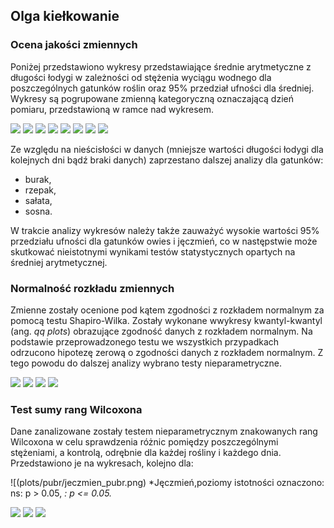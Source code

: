 ## Olga kiełkowanie
### Ocena jakości zmiennych
Poniżej przedstawiono wykresy przedstawiające średnie arytmetyczne z długości łodygi w zależności od stężenia wyciągu wodnego dla poszczególnych gatunków roślin oraz 95% przedział ufności dla średniej. Wykresy są pogrupowane zmienną kategoryczną oznaczającą dzień pomiaru, przedstawioną w ramce nad wykresem.

![](plots/burak.png)
![](plots/jeczmien.png)
![](plots/owies.png)
![](plots/pszenica.png)
![](plots/rzepak.png)
![](plots/rzeżucha.png)
![](plots/salata.png)
![](plots/sosna.png)

Ze względu na nieścisłości w danych (mniejsze wartości długości łodygi dla kolejnych dni bądź braki danych) zaprzestano dalszej analizy dla gatunków: 

- burak,
- rzepak,
- sałata,
- sosna.

W trakcie analizy wykresów należy także zauważyć wysokie wartości 95% przedziału ufności dla gatunków owies i jęczmień, co w następstwie może skutkować nieistotnymi wynikami testów statystycznych opartych na średniej arytmetycznej.

### Normalność rozkładu zmiennych

Zmienne zostały ocenione pod kątem zgodności z rozkładem normalnym za pomocą testu Shapiro-Wilka. Zostały wykonane wwykresy kwantyl-kwantyl (ang. *qq plots*) obrazujące zgodność danych z rozkładem normalnym. Na podstawie przeprowadzonego testu we wszystkich przypadkach odrzucono hipotezę zerową o zgodności danych z rozkładem normalnym. Z tego powodu do dalszej analizy wybrano testy  nieparametryczne.

![](plots/normality/jeczmien_qqplot.png)
![](plots/normality/owies_qqplot.png)
![](plots/normality/pszenica_qqplot.png)
![](plots/normality/rzeżucha_qqplot.png)

### Test sumy rang Wilcoxona

Dane zanalizowane zostały testem nieparametrycznym znakowanych rang Wilcoxona w celu sprawdzenia różnic pomiędzy poszczególnymi stężeniami, a kontrolą, odrębnie dla każdej rośliny i każdego dnia. Przedstawiono je na wykresach, kolejno dla:

![(plots/pubr/jeczmien_pubr.png)
*Jęczmień,poziomy istotności oznaczono: ns: p > 0.05, *: p <= 0.05.*

![](plots/pubr/owies_pubr.png)
![](plots/pubr/pszenica_pubr.png)
![](plots/pubr/rzeżucha_pubr.png)
